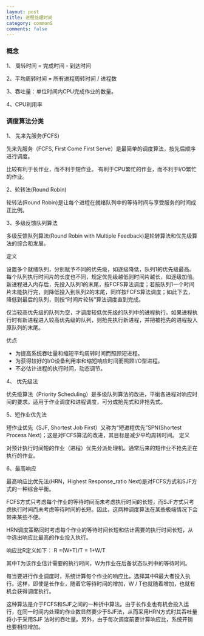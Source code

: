 ```yaml
---
layout: post
title: 进程处理时间
category: commonS
comments: false
---
```

### 概念
1、 周转时间 = 完成时间 - 到达时间  

2、平均周转时间 = 所有进程周转时间 / 进程数

3、吞吐量：单位时间内CPU完成作业的数量。

4、CPU利用率

### 调度算法分类
1、 先来先服务(FCFS)

先来先服务（FCFS, First Come First Serve）是最简单的调度算法，按先后顺序进行调度。

比较有利于长作业，而不利于短作业。 有利于CPU繁忙的作业，而不利于I/O繁忙的作业。

2、轮转法(Round Robin)

轮转法(Round Robin)是让每个进程在就绪队列中的等待时间与享受服务的时间成正比例。

3、多级反馈队列算法

多级反馈队列算法(Round Robin with Multiple Feedback)是轮转算法和优先级算法的综合和发展。

定义

设置多个就绪队列，分别赋予不同的优先级，如逐级降低，队列1的优先级最高。每个队列执行时间片的长度也不同，规定优先级越低则时间片越长，如逐级加倍。
新进程进入内存后，先投入队列1的末尾，按FCFS算法调度；若按队列1一个时间片未能执行完，则降低投入到队列2的末尾，同样按FCFS算法调度；如此下去，降低到最后的队列，则按“时间片轮转”算法调度直到完成。

仅当较高优先级的队列为空，才调度较低优先级的队列中的进程执行。如果进程执行时有新进程进入较高优先级的队列，则抢先执行新进程，并把被抢先的进程投入原队列的末尾。



优点

- 为提高系统吞吐量和缩短平均周转时间而照顾短进程。  
- 为获得较好的I/O设备利用率和缩短响应时间而照顾I/O型进程。  
- 不必估计进程的执行时间，动态调节。

4、 优先级法

优先级算法（Priority Scheduling）是多级队列算法的改进，平衡各进程对响应时间的要求。适用于作业调度和进程调度，可分成抢先式和非抢先式。

5、短作业优先法

短作业优先（SJF, Shortest Job First）又称为“短进程优先”SPN(Shortest Process Next)；这是对FCFS算法的改进，其目标是减少平均周转时间。
定义

对预计执行时间短的作业（进程）优先分派处理机。通常后来的短作业不抢先正在执行的作业。

6、最高响应

最高响应比优先法(HRN，Highest Response_ratio Next)是对FCFS方式和SJF方式的一种综合平衡。

FCFS方式只考虑每个作业的等待时间而未考虑执行时间的长短，而SJF方式只考虑执行时间而未考虑等待时间的长短。因此，这两种调度算法在某些极端情况下会带来某些不便。

HRN调度策略同时考虑每个作业的等待时间长短和估计需要的执行时间长短，从中选出响应比最高的作业投入执行。

响应比R定义如下： R =(W+T)/T = 1+W/T

其中T为该作业估计需要的执行时间，W为作业在后备状态队列中的等待时间。

每当要进行作业调度时，系统计算每个作业的响应比，选择其中R最大者投入执行。这样，即使是长作业，随着它等待时间的增加，W / T也就随着增加，也就有机会获得调度执行。

这种算法是介于FCFS和SJF之间的一种折中算法。由于长作业也有机会投入运行，在同一时间内处理的作业数显然要少于SJF法，从而采用HRN方式时其吞吐量将小于采用SJF 法时的吞吐量。另外，由于每次调度前要计算响应比，系统开销也要相应增加。